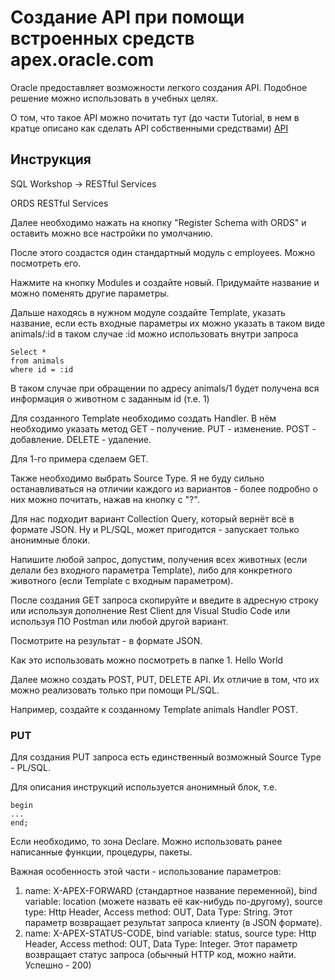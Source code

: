 # Создание API при помощи встроенных средств apex.oracle.com

Oracle предоставляет возможности легкого создания API. Подобное решение можно использовать в учебных целях.

О том, что такое API можно почитать тут (до части Tutorial, в нем в кратце описано как сделать API собственными средствами) [API](https://bitbucket.org/For_Victory/unidubnadb/src/master/API/API.md)

## Инструкция

SQL Workshop -> RESTful Services

ORDS RESTful Services

Далее необходимо нажать на кнопку "Register Schema with ORDS" и оставить можно все настройки по умолчанию.

После этого создастся один стандартный модуль с employees. Можно посмотреть его.

Нажмите на кнопку Modules и создайте новый. Придумайте название и можно поменять другие параметры.

Дальше находясь в нужном модуле создайте Template, указать название, если есть входные параметры их можно указать в таком виде animals/:id в таком случае :id можно использовать внутри запроса

```
Select *
from animals
where id = :id
```

В таком случае при обращении по адресу animals/1 будет получена вся информация о животном с заданным id (т.е. 1)

Для созданного Template необходимо создать Handler. В нём необходимо указать метод GET - получение. PUT - изменение. POST - добавление. DELETE - удаление.

Для 1-го примера сделаем GET.

Также необходимо выбрать Source Type. Я не буду сильно останавливаться на отличии каждого из вариантов - более подробно о них можно почитать, нажав на кнопку с "?".

Для нас подходит вариант Collection Query, который вернёт всё в формате JSON. Ну и PL/SQL, может пригодится - запускает только анонимные блоки.

Напишите любой запрос, допустим, получения всех животных (если делали без входного параметра Template), либо для конкретного животного (если Template с входным параметром).

После создания GET запроса скопируйте и введите в адресную строку или используя дополнение Rest Client для Visual Studio Code или используя ПО Postman или любой другой вариант.

Посмотрите на результат - в формате JSON.

Как это использовать можно посмотреть в папке 1. Hello World

Далее можно создать POST, PUT, DELETE API. Их отличие в том, что их можно реализовать только при помощи PL/SQL.

Например, создайте к созданному Template animals Handler POST.

### PUT

Для создания PUT запроса есть единственный возможный Source Type - PL/SQL.

Для описания инструкций используется анонимный блок, т.е.

```
begin
...
end;
```

Если необходимо, то зона Declare. Можно использовать ранее написанные функции, процедуры, пакеты.

Важная особенность этой части - использование параметров:

1. name: X-APEX-FORWARD (стандартное название переменной), bind variable: location (можете назвать её как-нибудь по-другому), source type: Http Header, Access method: OUT, Data Type: String. Этот параметр возвращает результат запроса клиенту (в JSON формате).
2. name: X-APEX-STATUS-CODE, bind variable: status, source type: Http Header, Access method: OUT, Data Type: Integer. Этот параметр возвращает статус запроса (обычный HTTP код, можно найти. Успешно - 200)